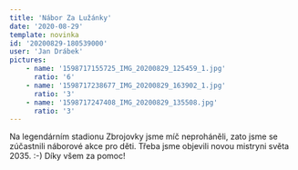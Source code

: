 ```yaml
---
title: 'Nábor Za Lužánky'
date: '2020-08-29'
template: novinka
id: '20200829-180539000'
user: 'Jan Drábek'
pictures:
    - name: '1598717155725_IMG_20200829_125459_1.jpg'
      ratio: '6'
    - name: '1598717238677_IMG_20200829_163902_1.jpg'
      ratio: '3'
    - name: '1598717247408_IMG_20200829_135508.jpg'
      ratio: '3'
---
```

Na legendárním stadionu Zbrojovky jsme míč neproháněli, zato jsme se zúčastnili náborové akce pro děti. Třeba jsme objevili novou mistryni světa 2035. :-) Díky všem za pomoc!

